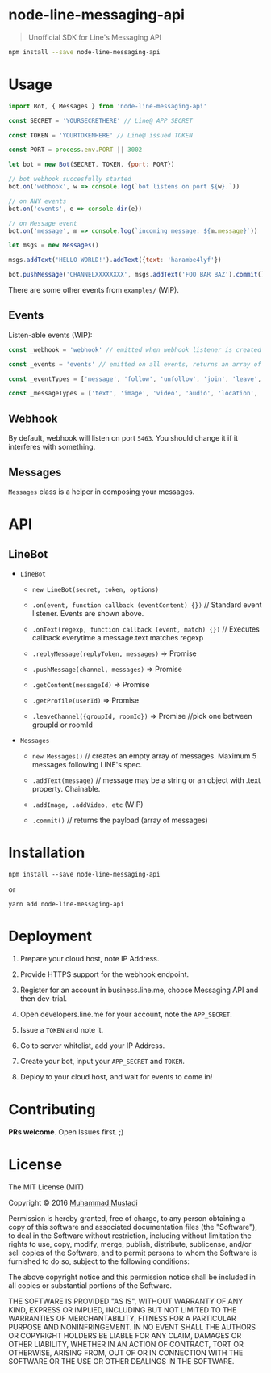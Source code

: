 # node-line-messaging-api

> Unofficial SDK for Line's Messaging API

```sh
npm install --save node-line-messaging-api
```

# Usage

```js
import Bot, { Messages } from 'node-line-messaging-api'

const SECRET = 'YOURSECRETHERE' // Line@ APP SECRET

const TOKEN = 'YOURTOKENHERE' // Line@ issued TOKEN

const PORT = process.env.PORT || 3002

let bot = new Bot(SECRET, TOKEN, {port: PORT})

// bot webhook succesfully started
bot.on('webhook', w => console.log(`bot listens on port ${w}.`))

// on ANY events
bot.on('events', e => console.dir(e))

// on Message event
bot.on('message', m => console.log(`incoming message: ${m.message}`))

let msgs = new Messages()

msgs.addText('HELLO WORLD!').addText({text: 'harambe4lyf'})

bot.pushMessage('CHANNELXXXXXXXX', msgs.addText('FOO BAR BAZ').commit()) // HELLO WORLD! -- harambe4lyf -- FOO BAR BAZ

```

There are some other events from `examples/` (WIP).

## Events

Listen-able events (WIP):

```js
const _webhook = 'webhook' // emitted when webhook listener is created successfully

const _events = 'events' // emitted on all events, returns an array of events.

const _eventTypes = ['message', 'follow', 'unfollow', 'join', 'leave', 'postback', 'beacon'] // emitted on parsing event types, returns that specific event.

const _messageTypes = ['text', 'image', 'video', 'audio', 'location', 'sticker'] // emitted on parsing message types (more specific), returns that specific event (type === 'message').
```


## Webhook

By default, webhook will listen on port `5463`. You should change it if it interferes with something.

## Messages

`Messages` class is a helper in composing your messages.

# API

## LineBot


- `LineBot`

  - `new LineBot(secret, token, options)`

  - `.on(event, function callback (eventContent) {})` // Standard event listener. Events are shown above.

  - `.onText(regexp, function callback (event, match) {})` // Executes callback everytime a message.text matches regexp

  - `.replyMessage(replyToken, messages)` => Promise

  - `.pushMessage(channel, messages)` => Promise

  - `.getContent(messageId)` => Promise

  - `.getProfile(userId)` => Promise

  - `.leaveChannel({groupId, roomId})` => Promise //pick one between groupId or roomId

- `Messages`

  - `new Messages()` // creates an empty array of messages. Maximum 5 messages following LINE's spec.

  - `.addText(message)` // message may be a string or an object with .text property. Chainable.

  - `.addImage, .addVideo, etc` (WIP)

  - `.commit()` // returns the payload (array of messages)

# Installation

```
npm install --save node-line-messaging-api
```

or

```
yarn add node-line-messaging-api
```

# Deployment

1. Prepare your cloud host, note IP Address.

2. Provide HTTPS support for the webhook endpoint.

3. Register for an account in business.line.me, choose Messaging API and then dev-trial.

4. Open developers.line.me for your account, note the `APP_SECRET`.

5. Issue a `TOKEN` and note it.

6. Go to server whitelist, add your IP Address.

7. Create your bot, input your `APP_SECRET` and `TOKEN`.

8. Deploy to your cloud host, and wait for events to come in!

# Contributing

**PRs welcome**. Open Issues first. ;)


# License

The MIT License (MIT)

Copyright &copy; 2016 [Muhammad Mustadi](https://mustadi.xyz)

Permission is hereby granted, free of charge, to any person obtaining a copy of this software and associated documentation files (the "Software"), to deal in the Software without restriction, including without limitation the rights to use, copy, modify, merge, publish, distribute, sublicense, and/or sell copies of the Software, and to permit persons to whom the Software is furnished to do so, subject to the following conditions:

The above copyright notice and this permission notice shall be included in all copies or substantial portions of the Software.

THE SOFTWARE IS PROVIDED "AS IS", WITHOUT WARRANTY OF ANY KIND, EXPRESS OR IMPLIED, INCLUDING BUT NOT LIMITED TO THE WARRANTIES OF MERCHANTABILITY, FITNESS FOR A PARTICULAR PURPOSE AND NONINFRINGEMENT. IN NO EVENT SHALL THE AUTHORS OR COPYRIGHT HOLDERS BE LIABLE FOR ANY CLAIM, DAMAGES OR OTHER LIABILITY, WHETHER IN AN ACTION OF CONTRACT, TORT OR OTHERWISE, ARISING FROM, OUT OF OR IN CONNECTION WITH THE SOFTWARE OR THE USE OR OTHER DEALINGS IN THE SOFTWARE.
